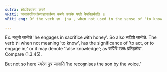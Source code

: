 ```yaml
---
sutra: ज्ञोऽविदर्थस्य करणे
vRtti: जानातेरविदर्थस्याज्ञानार्थस्य करणे कारके षष्ठी विभक्तिर्भवति ॥
vRtti_eng: Of the verb ज्ञा _jna_, when not used in the sense of 'to know,' the instrument takes the sixth case-affix.

---
```

Ex. मधुनो जानीते 'he engages in sacrifice with honey'. So also सर्पिषो जानीते. The verb ज्ञा when not meaning 'to know', has the significance of 'to act, or to engage in;' or it may denote 'false knowledge'; as सर्पिषि रक्तः प्रतिहतोवा. Compare (1.3.45).

But not so here स्वरेण पुत्रं जानाति 'he recognises the son by the voice.'